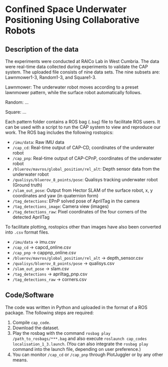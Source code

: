 # Confined Space Underwater Positioning Using Collaborative Robots

## Description of the data

The experiments were conducted at RAICo Lab in West Cumbria. The data were real-time data collected during experiments to validate the CAP system. The uploaded file consists of nine data sets. The nine subsets are: Lawnmower1-3, Random1-3, and Square1-3.

Lawnmower: The underwater robot moves according to a preset lawnmower pattern, while the surface robot automatically follows.

Random: ...

Square: ...

Each pattern folder contains a ROS bag (`.bag`) file to facilitate ROS users. It can be used with a script to run the CAP system to view and reproduce our work. The ROS bag includes the following rostopics:

*   `/imu/data`: Raw IMU data
*   `/cap_cd`: Real-time output of CAP-CD, coordinates of the underwater robot
*   `/cap_pnp`: Real-time output of CAP-CPnP, coordinates of the underwater robot
*   `/bluerov/mavros/global_position/rel_alt`: Depth sensor data from the underwater robot
*   `/qualisys/bluerov_8_points/pose`: Qualisys tracking underwater robot (Ground truth)
*   `/slam_out_pose`: Output from Hector SLAM of the surface robot, x, y coordinates and yaw (in quaternion form)
*   `/tag_detections`: EPnP solved pose of AprilTag in the camera
*   `/tag_detections_image`: Camera view (images)
*   `/tag_detections_raw`: Pixel coordinates of the four corners of the detected AprilTag

To facilitate plotting, rostopics other than images have also been converted into `.csv` format files.

*   `/imu/data` -> imu.csv
*   `/cap_cd` -> capcd_online.csv
*   `/cap_pnp` -> cappnp_online.csv
*   `/bluerov/mavros/global_position/rel_alt` -> depth_sensor.csv
*   `/qualisys/bluerov_8_points/pose` -> qualisys.csv
*   `/slam_out_pose` -> slam.csv
*   `/tag_detections` -> apriltag_pnp.csv
*   `/tag_detections_raw` -> corners.csv

## Code/Software

The code was written in Python and uploaded in the format of a ROS package. The following steps are required:

1.  Compile `cap_code`.
2.  Download the dataset.
3.  Play the rosbag with the command `rosbag play /path_to_rosbags/***.bag` and also execute `roslaunch cap_codes localisation_1_3.launch`. (You can also integrate the `rosbag play` command into the launch file, depending on user preference.)
4.  You can monitor `/cap_cd` or `/cap_pnp` through PlotJuggler or by any other means.

